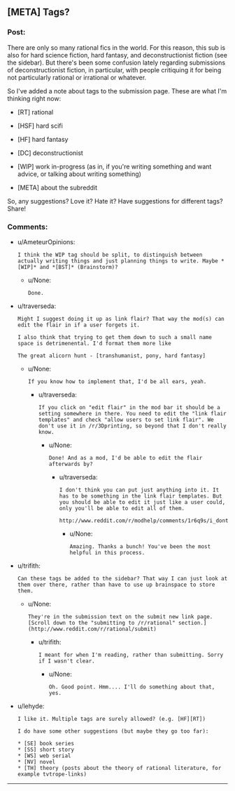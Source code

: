## [META] Tags?

### Post:

There are only so many rational fics in the world. For this reason, this sub is also for hard science fiction, hard fantasy, and deconstructionist fiction (see the sidebar). But there's been some confusion lately regarding submissions of deconstructionist fiction, in particular, with people critiquing it for being not particularly rational or irrational or whatever.

So I've added a note about tags to the submission page. These are what I'm thinking right now:

* [RT] rational

* [HSF] hard scifi

* [HF] hard fantasy

* [DC] deconstructionist

* [WIP] work in-progress (as in, if you're writing something and want advice, or talking about writing something)

* [META] about the subreddit

So, any suggestions? Love it? Hate it? Have suggestions for different tags? Share!

### Comments:

- u/AmeteurOpinions:
  ```
  I think the WIP tag should be split, to distinguish between actually writing things and just planning things to write. Maybe *[WIP]* and *[BST]* (Brainstorm)?
  ```

  - u/None:
    ```
    Done.
    ```

- u/traverseda:
  ```
  Might I suggest doing it up as link flair? That way the mod(s) can edit the flair in if a user forgets it.

  I also think that trying to get them down to such a small name space is detrimenental. I'd format them more like

  The great alicorn hunt - [transhumanist, pony, hard fantasy]
  ```

  - u/None:
    ```
    If you know how to implement that, I'd be all ears, yeah.
    ```

    - u/traverseda:
      ```
      If you click on "edit flair" in the mod bar it should be a setting somewhere in there. You need to edit the "link flair templates" and check "allow users to set link flair". We don't use it in /r/3Dprinting, so beyond that I don't really know.
      ```

      - u/None:
        ```
        Done! And as a mod, I'd be able to edit the flair afterwards by?
        ```

        - u/traverseda:
          ```
          I don't think you can put just anything into it. It has to be something in the link flair templates. But you should be able to edit it just like a user could, only you'll be able to edit all of them.

          http://www.reddit.com/r/modhelp/comments/1r6q9s/i_dont_understand_link_flair_user_can_edit/
          ```

          - u/None:
            ```
            Amazing. Thanks a bunch! You've been the most helpful in this process.
            ```

- u/trifith:
  ```
  Can these tags be added to the sidebar? That way I can just look at them over there, rather than have to use up brainspace to store them.
  ```

  - u/None:
    ```
    They're in the submission text on the submit new link page. [Scroll down to the "submitting to /r/rational" section.](http://www.reddit.com/r/rational/submit)
    ```

    - u/trifith:
      ```
      I meant for when I'm reading, rather than submitting. Sorry if I wasn't clear.
      ```

      - u/None:
        ```
        Oh. Good point. Hmm.... I'll do something about that, yes.
        ```

- u/lehyde:
  ```
  I like it. Multiple tags are surely allowed? (e.g. [HF][RT])

  I do have some other suggestions (but maybe they go too far):

  * [SE] book series
  * [SS] short story
  * [WS] web serial
  * [NV] novel
  * [TH] theory (posts about the theory of rational literature, for example tvtrope-links)
  ```

---

